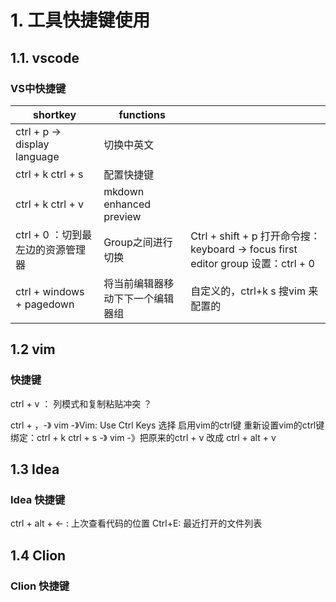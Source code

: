 # 1. 工具快捷键使用

## 1.1. vscode

### VS中快捷键

|shortkey|functions||
|--------|--------|--------|
|ctrl + p -> display language| 切换中英文||
|ctrl + k ctrl + s| 配置快捷键||
|ctrl + k ctrl + v| mkdown enhanced preview||
|ctrl + 0 ：切到最左边的资源管理器| Group之间进行切换 |Ctrl + shift + p 打开命令搜： keyboard -> focus first editor group 设置：ctrl + 0|
|ctrl +  windows + pagedown | 将当前编辑器移动下下一个编辑器组 | 自定义的，ctrl+k s 搜vim 来配置的|


## 1.2  vim

### 快捷键
ctrl + v  ： 列模式和复制粘贴冲突 ？

ctrl + ，-》 vim -》Vim: Use Ctrl Keys 选择 启用vim的ctrl键
重新设置vim的ctrl键绑定：ctrl + k ctrl + s  -》 vim -》把原来的ctrl + v 改成 ctrl + alt + v


## 1.3 Idea


### Idea 快捷键
ctrl + alt + <-  :  上次查看代码的位置
Ctrl+E: 最近打开的文件列表



## 1.4 Clion

### Clion 快捷键








